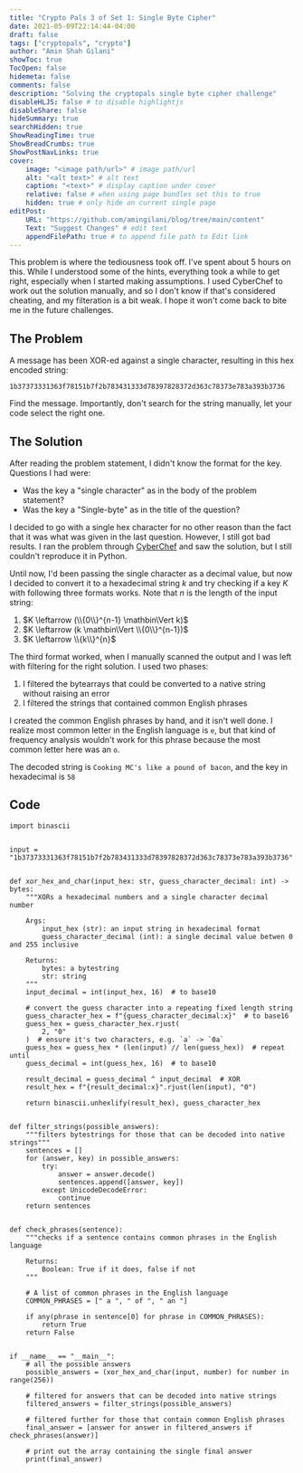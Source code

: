 ```yaml
---
title: "Crypto Pals 3 of Set 1: Single Byte Cipher"
date: 2021-05-09T22:14:44-04:00
draft: false
tags: ["cryptopals", "crypto"]
author: "Amin Shah Gilani"
showToc: true
TocOpen: false
hidemeta: false
comments: false
description: "Solving the cryptopals single byte cipher challenge"
disableHLJS: false # to disable highlightjs
disableShare: false
hideSummary: true
searchHidden: true
ShowReadingTime: true
ShowBreadCrumbs: true
ShowPostNavLinks: true
cover:
    image: "<image path/url>" # image path/url
    alt: "<alt text>" # alt text
    caption: "<text>" # display caption under cover
    relative: false # when using page bundles set this to true
    hidden: true # only hide on current single page
editPost:
    URL: "https://github.com/amingilani/blog/tree/main/content"
    Text: "Suggest Changes" # edit text
    appendFilePath: true # to append file path to Edit link
---
```


This problem is where the tediousness took off. I've spent about 5 hours on this. While I understood some of the hints, everything took a while to get right, especially when I started making assumptions. I used CyberChef to work out the solution manually, and so I don't know if that's considered cheating, and my filteration is a bit weak. I hope it won't come back to bite me in the future challenges.

## The Problem

A message has been XOR-ed against a single character, resulting in this hex encoded string:

```
1b37373331363f78151b7f2b783431333d78397828372d363c78373e783a393b3736
```

Find the message. Importantly, don't search for the string manually, let your code select the right one.

## The Solution

After reading the problem statement, I didn't know the format for the key. Questions I had were:

+ Was the key a "single character" as in the body of the problem statement?
+ Was the key a "Single-byte" as in the title of the question?

I decided to go with a single hex character for no other reason than the fact that it was what was given in the last question. However, I still got bad results. I ran the problem through [CyberChef](https://gchq.github.io/CyberChef/#recipe=From_Hex('None')XOR_Brute_Force(1,100,0,'Standard',false,true,false,'')&input=MWIzNzM3MzMzMTM2M2Y3ODE1MWI3ZjJiNzgzNDMxMzMzZDc4Mzk3ODI4MzcyZDM2M2M3ODM3M2U3ODNhMzkzYjM3MzY) and saw the solution, but I still couldn't reproduce it in Python.

Until now, I'd been passing the single character as a decimal value, but now I decided to convert it to a hexadecimal string $k$ and try checking if a key $K$ with following three formats works. Note that $n$ is the length of the input string:

1. $K \leftarrow (\\{0\\}^{n-1} \mathbin\Vert k)$
2. $K \leftarrow (k \mathbin\Vert \\{0\\}^{n-1})$
3. $K \leftarrow \\{k\\}^{n}$

The third format worked, when I manually scanned the output and I was left with filtering for the right solution. I used two phases:

1. I filtered the bytearrays that could be converted to a native string without raising an error
2. I filtered the strings that contained common English phrases

I created the common English phrases by hand, and it isn't well done. I realize most common letter in the English language is `e`, but that kind of frequency analysis wouldn't work for this phrase because the most common letter here was an `o`.

The decoded string is `Cooking MC's like a pound of bacon`, and the key in hexadecimal is `58`

## Code


```
import binascii


input = "1b37373331363f78151b7f2b783431333d78397828372d363c78373e783a393b3736"


def xor_hex_and_char(input_hex: str, guess_character_decimal: int) -> bytes:
    """XORs a hexadecimal numbers and a single character decimal number

    Args:
        input_hex (str): an input string in hexadecimal format
        guess_character_decimal (int): a single decimal value betwen 0 and 255 inclusive

    Returns:
        bytes: a bytestring
        str: string
    """
    input_decimal = int(input_hex, 16)  # to base10

    # convert the guess character into a repeating fixed length string
    guess_character_hex = f"{guess_character_decimal:x}"  # to base16
    guess_hex = guess_character_hex.rjust(
        2, "0"
    )  # ensure it's two characters, e.g. `a` -> `0a`
    guess_hex = guess_hex * (len(input) // len(guess_hex))  # repeat until
    guess_decimal = int(guess_hex, 16)  # to base10

    result_decimal = guess_decimal ^ input_decimal  # XOR
    result_hex = f"{result_decimal:x}".rjust(len(input), "0")

    return binascii.unhexlify(result_hex), guess_character_hex


def filter_strings(possible_answers):
    """filters bytestrings for those that can be decoded into native strings"""
    sentences = []
    for (answer, key) in possible_answers:
        try:
            answer = answer.decode()
            sentences.append([answer, key])
        except UnicodeDecodeError:
            continue
    return sentences


def check_phrases(sentence):
    """checks if a sentence contains common phrases in the English language

    Returns:
        Boolean: True if it does, false if not
    """

    # A list of common phrases in the English language
    COMMON_PHRASES = [" a ", " of ", " an "]

    if any(phrase in sentence[0] for phrase in COMMON_PHRASES):
        return True
    return False


if __name__ == "__main__":
    # all the possible answers
    possible_answers = (xor_hex_and_char(input, number) for number in range(256))

    # filtered for answers that can be decoded into native strings
    filtered_answers = filter_strings(possible_answers)

    # filtered further for those that contain common English phrases
    final_answer = [answer for answer in filtered_answers if check_phrases(answer)]

    # print out the array containing the single final answer
    print(final_answer)
```


